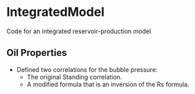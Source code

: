 # IntegratedModel
Code for an integrated reservoir-production model

## Oil Properties

* Defined two correlations for the bubble pressure:
  * The original Standing correlation.
  * A modified formula that is an inversion of the Rs formula.
